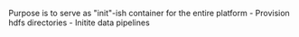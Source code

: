Purpose is to serve as "init"-ish container for the entire platform
	- Provision hdfs directories
	- Initite data pipelines

